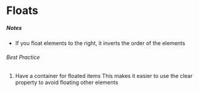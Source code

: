 # Floats

##### Notes

- If you float elements to the right, it inverts the order of the elements

###### Best Practice

1. Have a container for floated items
This makes it easier to use the clear property to avoid floating other elements